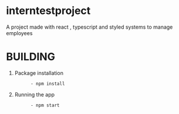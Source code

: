 # interntestproject
A project made with react , typescript and styled systems to manage employees


<h1> BUILDING </h1>

<ol>

<li>Package installation</li>
          
          - npm install
          
<li> Running the app </li>

          - npm start
          
</ol>
